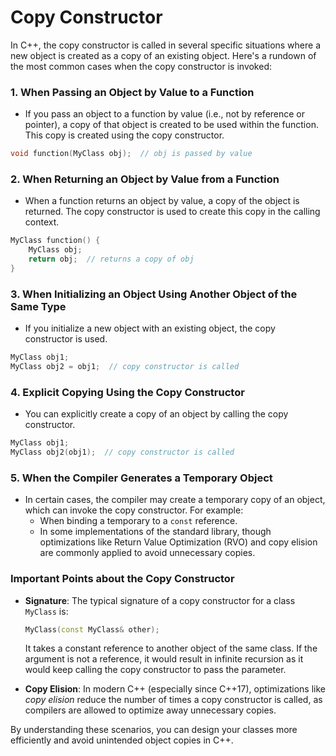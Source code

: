 # Copy Constructor

In C++, the copy constructor is called in several specific situations where a new object is created as a copy of an existing object. Here's a rundown of the most common cases when the copy constructor is invoked:

### 1. **When Passing an Object by Value to a Function**
   - If you pass an object to a function by value (i.e., not by reference or pointer), a copy of that object is created to be used within the function. This copy is created using the copy constructor.
   
   ```cpp
   void function(MyClass obj);  // obj is passed by value
   ```

### 2. **When Returning an Object by Value from a Function**
   - When a function returns an object by value, a copy of the object is returned. The copy constructor is used to create this copy in the calling context.
   
   ```cpp
   MyClass function() {
       MyClass obj;
       return obj;  // returns a copy of obj
   }
   ```

### 3. **When Initializing an Object Using Another Object of the Same Type**
   - If you initialize a new object with an existing object, the copy constructor is used.
   
   ```cpp
   MyClass obj1;
   MyClass obj2 = obj1;  // copy constructor is called
   ```

### 4. **Explicit Copying Using the Copy Constructor**
   - You can explicitly create a copy of an object by calling the copy constructor.
   
   ```cpp
   MyClass obj1;
   MyClass obj2(obj1);  // copy constructor is called
   ```

### 5. **When the Compiler Generates a Temporary Object**
   - In certain cases, the compiler may create a temporary copy of an object, which can invoke the copy constructor. For example:
     - When binding a temporary to a `const` reference.
     - In some implementations of the standard library, though optimizations like Return Value Optimization (RVO) and copy elision are commonly applied to avoid unnecessary copies.

### Important Points about the Copy Constructor

- **Signature**: The typical signature of a copy constructor for a class `MyClass` is:
  
  ```cpp
  MyClass(const MyClass& other);
  ```

  It takes a constant reference to another object of the same class. If the argument is not a reference, it would result in infinite recursion as it would keep calling the copy constructor to pass the parameter.

- **Copy Elision**: In modern C++ (especially since C++17), optimizations like *copy elision* reduce the number of times a copy constructor is called, as compilers are allowed to optimize away unnecessary copies.

By understanding these scenarios, you can design your classes more efficiently and avoid unintended object copies in C++.